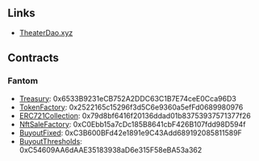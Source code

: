## Links
- [TheaterDao.xyz](https://theaterdao.xyz)

## Contracts

### Fantom
- [Treasury](https://ftmscan.com/address/0x6533B9231eCB752A2DDC63C1B7E74ceE0Cca96D3): 0x6533B9231eCB752A2DDC63C1B7E74ceE0Cca96D3
- [TokenFactory](https://ftmscan.com/address/0x6533B9231eCB752A2DDC63C1B7E74ceE0Cca96D3): 0x2522165c15296f3d5C6e9360a5efFd0689980976
- [ERC721Collection](https://ftmscan.com/address/0x79d8bf6416f20136ddad01b83753937571377f26#code): 0x79d8bf6416f20136ddad01b83753937571377f26
- [NftSaleFactory](https://ftmscan.com/address/0xC0Ebb15a7cDc185B8641cbF426B107fdd98D594f#code): 0xC0Ebb15a7cDc185B8641cbF426B107fdd98D594f
- [BuyoutFixed](https://ftmscan.com/address/0xC3B600BFd42e1891e9C43Add689192085811589F#code): 0xC3B600BFd42e1891e9C43Add689192085811589F 
- [BuyoutThresholds](https://ftmscan.com/address/0xC54609AA6dAAE35183938aD6e315F58eBA53a362#code): 0xC54609AA6dAAE35183938aD6e315F58eBA53a362 
